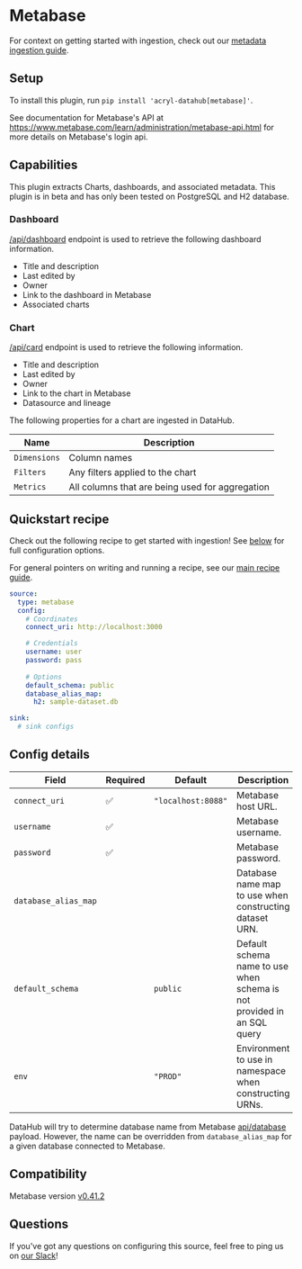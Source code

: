 # Metabase

For context on getting started with ingestion, check out our [metadata ingestion guide](../README.md).

## Setup

To install this plugin, run `pip install 'acryl-datahub[metabase]'`.

See documentation for Metabase's API at https://www.metabase.com/learn/administration/metabase-api.html 
for more details on Metabase's login api.


## Capabilities

This plugin extracts Charts, dashboards, and associated metadata. This plugin is in beta and has only been tested
on PostgreSQL and H2 database.

### Dashboard

[/api/dashboard](https://www.metabase.com/docs/latest/api-documentation.html#dashboard) endpoint is used to
retrieve the following dashboard information.

- Title and description
- Last edited by
- Owner
- Link to the dashboard in Metabase
- Associated charts

### Chart

[/api/card](https://www.metabase.com/docs/latest/api-documentation.html#card) endpoint is used to
retrieve the following information.

- Title and description
- Last edited by
- Owner
- Link to the chart in Metabase
- Datasource and lineage

The following properties for a chart are ingested in DataHub.

| Name          | Description                                     |
| ------------- | ----------------------------------------------- |
| `Dimensions`  | Column names                                    |
| `Filters`     | Any filters applied to the chart                |
| `Metrics`     | All columns that are being used for aggregation |


## Quickstart recipe

Check out the following recipe to get started with ingestion! See [below](#config-details) for full configuration options.

For general pointers on writing and running a recipe, see our [main recipe guide](../README.md#recipes).

```yml
source:
  type: metabase
  config:
    # Coordinates
    connect_uri: http://localhost:3000

    # Credentials
    username: user
    password: pass
    
    # Options
    default_schema: public
    database_alias_map:
      h2: sample-dataset.db

sink:
  # sink configs
```

## Config details


| Field                | Required | Default            | Description                                                            |
| -------------------- | -------- | ------------------ |------------------------------------------------------------------------|
| `connect_uri`        |    ✅     | `"localhost:8088"` | Metabase host URL.                                                     |
| `username`           |    ✅     |                    | Metabase username.                                                     |
| `password`           |    ✅     |                    | Metabase password.                                                     |
| `database_alias_map` |          |                    | Database name map to use when constructing dataset URN.                |
| `default_schema`     |          | `public`           | Default schema name to use when schema is not provided in an SQL query |
| `env`                |          | `"PROD"`           | Environment to use in namespace when constructing URNs.                |


DataHub will try to determine database name from Metabase [api/database](https://www.metabase.com/docs/latest/api-documentation.html#database)
payload. However, the name can be overridden from `database_alias_map` for a given database connected to Metabase.

## Compatibility

Metabase version [v0.41.2](https://www.metabase.com/start/oss/)


## Questions

If you've got any questions on configuring this source, feel free to ping us on 
[our Slack](https://slack.datahubproject.io/)!
